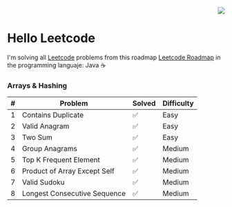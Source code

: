 <div align="right">
  <a href="https://leetcode.com/xVrzBx/">
    <img src="https://img.shields.io/badge/Solved-13-%23ffa116?style=for-the-badge&logo=Leetcode&labelColor=%23242526&color=%23ffa116">
  </a>
</div>

# Hello Leetcode

I'm solving all <a href="https://leetcode.com/">Leetcode</a> problems from this roadmap <a href="https://neetcode.io/roadmap">Leetcode Roadmap</a> in the programming languaje: Java ☕ 

### Arrays & Hashing
|  #  | Problem                        | Solved | Difficulty|
|----|---------------------------------|--------|-----------|
|  1  | <a src="https://github.com/xVrzBx/LeetCodeJavaSolutions/tree/main/ContainsDuplicate">Contains Duplicate</a>|    ✅   | Easy |
|  2  | <a src="https://github.com/xVrzBx/LeetCodeJavaSolutions/tree/main/ValidAnagram">Valid Anagram</a>|    ✅   | Easy | 
|  3  | <a src="https://github.com/xVrzBx/LeetCodeJavaSolutions/tree/main/TwoSum">Two Sum</a>| ✅ | Easy |
|  4  | <a src="https://github.com/xVrzBx/LeetCodeJavaSolutions/tree/main/GroupAnagrams">Group Anagrams</a>|✅ | Medium | 
|  5  | <a src="https://github.com/xVrzBx/LeetCodeJavaSolutions/tree/main/TopKFrequentElement">Top K Frequent Element</a> |✅| Medium|
|  6  | <a src="https://github.com/xVrzBx/LeetCodeJavaSolutions/tree/main/ProductOfArrayExceptSelf">Product of Array Except Self</a> |✅| Medium|
|  7  | <a src="https://github.com/xVrzBx/LeetCodeJavaSolutions/tree/main/ValidSudoku">Valid Sudoku</a> |✅| Medium|
|  8  | <a src="https://github.com/xVrzBx/LeetCodeJavaSolutions/tree/main/LongesConsecutiveSequence">Longest Consecutive Sequence</a> |✅| Medium|

